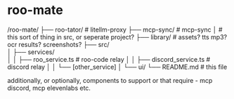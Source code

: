 # roo-mate


/roo-mate/
├── roo-tator/                     # litellm-proxy
├── mcp-sync/                      # mcp-sync
│                                  # this sort of thing in src, or seperate project?
├── library/                       # assets? tts mp3? ocr results? screenshots? 
├── src/                          
│   ├── services/                  
│   │   ├── roo_service.ts         # roo-code relay
│   │   ├── discord_service.ts     # discord relay
│   │   └── [other_service]
│   └── ui/
└── README.md                      # this file


additionally, or optionally, components to support or that require - mcp discord, mcp elevenlabs etc.